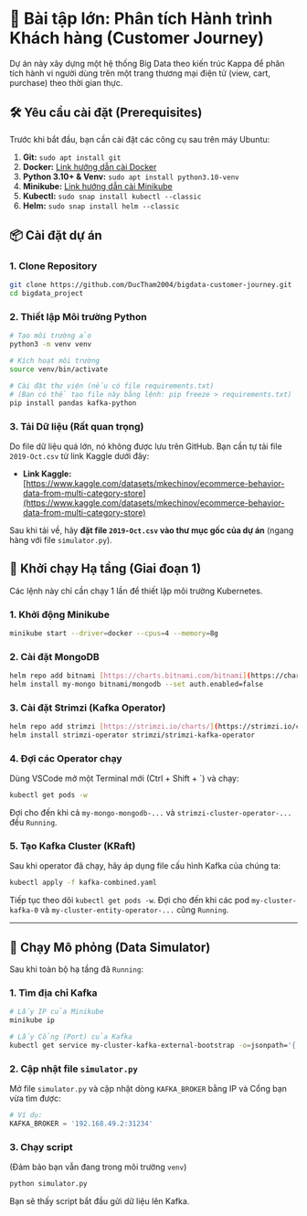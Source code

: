 # 🚀 Bài tập lớn: Phân tích Hành trình Khách hàng (Customer Journey)

Dự án này xây dựng một hệ thống Big Data theo kiến trúc Kappa để phân tích hành vi người dùng trên một trang thương mại điện tử (view, cart, purchase) theo thời gian thực.

## 🛠️ Yêu cầu cài đặt (Prerequisites)

Trước khi bắt đầu, bạn cần cài đặt các công cụ sau trên máy Ubuntu:

1.  **Git:** `sudo apt install git`
2.  **Docker:** [Link hướng dẫn cài Docker](https://docs.docker.com/engine/install/ubuntu/)
3.  **Python 3.10+ & Venv:** `sudo apt install python3.10-venv`
4.  **Minikube:** [Link hướng dẫn cài Minikube](https://minikube.sigs.k8s.io/docs/start/)
5.  **Kubectl:** `sudo snap install kubectl --classic`
6.  **Helm:** `sudo snap install helm --classic`

## 📦 Cài đặt dự án

### 1. Clone Repository

```bash
git clone https://github.com/DucTham2004/bigdata-customer-journey.git
cd bigdata_project
```

### 2. Thiết lập Môi trường Python

```bash
# Tạo môi trường ảo
python3 -m venv venv

# Kích hoạt môi trường
source venv/bin/activate

# Cài đặt thư viện (nếu có file requirements.txt)
# (Bạn có thể tạo file này bằng lệnh: pip freeze > requirements.txt)
pip install pandas kafka-python
```

### 3. Tải Dữ liệu (Rất quan trọng)

Do file dữ liệu quá lớn, nó không được lưu trên GitHub. Bạn cần tự tải file `2019-Oct.csv` từ link Kaggle dưới đây:

* **Link Kaggle:** [https://www.kaggle.com/datasets/mkechinov/ecommerce-behavior-data-from-multi-category-store](https://www.kaggle.com/datasets/mkechinov/ecommerce-behavior-data-from-multi-category-store)

Sau khi tải về, hãy **đặt file `2019-Oct.csv` vào thư mục gốc của dự án** (ngang hàng với file `simulator.py`).

## 🚀 Khởi chạy Hạ tầng (Giai đoạn 1)

Các lệnh này chỉ cần chạy 1 lần để thiết lập môi trường Kubernetes.

### 1. Khởi động Minikube

```bash
minikube start --driver=docker --cpus=4 --memory=8g
```

### 2. Cài đặt MongoDB

```bash
helm repo add bitnami [https://charts.bitnami.com/bitnami](https://charts.bitnami.com/bitnami)
helm install my-mongo bitnami/mongodb --set auth.enabled=false
```

### 3. Cài đặt Strimzi (Kafka Operator)

```bash
helm repo add strimzi [https://strimzi.io/charts/](https://strimzi.io/charts/)
helm install strimzi-operator strimzi/strimzi-kafka-operator
```

### 4. Đợi các Operator chạy

Dùng VSCode mở một Terminal mới (Ctrl + Shift + \`) và chạy:
```bash
kubectl get pods -w
```
Đợi cho đến khi cả `my-mongo-mongodb-...` và `strimzi-cluster-operator-...` đều `Running`.

### 5. Tạo Kafka Cluster (KRaft)

Sau khi operator đã chạy, hãy áp dụng file cấu hình Kafka của chúng ta:
```bash
kubectl apply -f kafka-combined.yaml
```
Tiếp tục theo dõi `kubectl get pods -w`. Đợi cho đến khi các pod `my-cluster-kafka-0` và `my-cluster-entity-operator-...` cũng `Running`.

---

## 🏃 Chạy Mô phỏng (Data Simulator)

Sau khi toàn bộ hạ tầng đã `Running`:

### 1. Tìm địa chỉ Kafka

```bash
# Lấy IP của Minikube
minikube ip

# Lấy Cổng (Port) của Kafka
kubectl get service my-cluster-kafka-external-bootstrap -o=jsonpath='{.spec.ports[0].nodePort}'
```

### 2. Cập nhật file `simulator.py`

Mở file `simulator.py` và cập nhật dòng `KAFKA_BROKER` bằng IP và Cổng bạn vừa tìm được:

```python
# Ví dụ:
KAFKA_BROKER = '192.168.49.2:31234'
```

### 3. Chạy script

(Đảm bảo bạn vẫn đang trong môi trường `venv`)
```bash
python simulator.py
```
Bạn sẽ thấy script bắt đầu gửi dữ liệu lên Kafka.